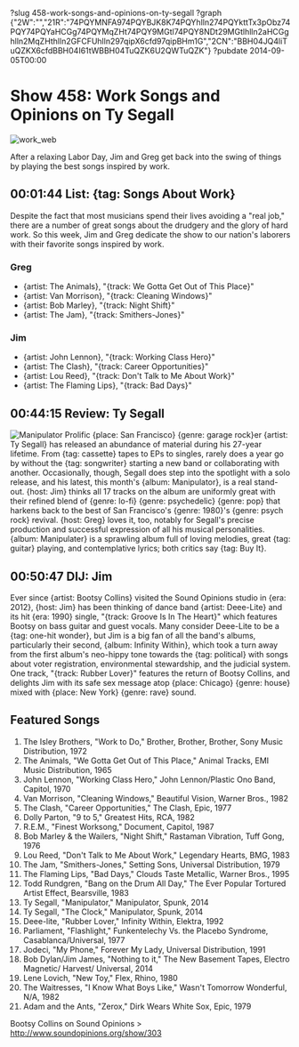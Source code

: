 ?slug 458-work-songs-and-opinions-on-ty-segall
?graph {"2W":"","21R":"74PQYMNFA974PQYBJK8K74PQYhlln274PQYkttTx3pObz74PQY74PQYaHCGg74PQYMqZHt74PQY9MGtl74PQY8NDt29MGtlhlln2aHCGghlln2MqZHthlln2GFCFUhlln297qipX6cfd97qipBHm1G","2CN":"BBH04JQ4liTuQZKX6cfdBBH04I61tWBBH04TuQZK6U2QWTuQZK"}
?pubdate 2014-09-05T00:00

# Show 458: Work Songs and Opinions on Ty Segall
![work_web](https://static.soundopinions.org/images/2014/work_web.jpg)

After a relaxing Labor Day, Jim and Greg get back into the swing of things by playing the best songs inspired by work.

## 00:01:44 List: {tag: Songs About Work}

Despite the fact that most musicians spend their lives avoiding a "real job," there are a number of great songs about the drudgery and the glory of hard work. So this week, Jim and Greg dedicate the show to our nation's laborers with their favorite songs inspired by work. 

### Greg
- {artist: The Animals}, "{track: We Gotta Get Out of This Place}" 
- {artist: Van Morrison}, "{track: Cleaning Windows}"
- {artist: Bob Marley}, "{track: Night Shift}"
- {artist: The Jam}, "{track: Smithers-Jones}"

### Jim
- {artist: John Lennon}, "{track: Working Class Hero}"
- {artist: The Clash}, "{track: Career Opportunities}"
- {artist: Lou Reed}, "{track: Don't Talk to Me About Work}"
- {artist: The Flaming Lips}, "{track: Bad Days}"


## 00:44:15 Review: Ty Segall
![Manipulator](https://static.soundopinions.org/assets/458/21R0.jpg)
Prolific {place: San Francisco} {genre: garage rock}er {artist: Ty Segall} has released an abundance of material during his 27-year lifetime. From {tag: cassette} tapes to EPs to singles, rarely does a year go by without the {tag: songwriter} starting a new band or collaborating with another. Occasionally, though, Segall does step into the spotlight with a solo release, and his latest, this month's {album: Manipulator}, is a real stand-out. {host: Jim} thinks all 17 tracks on the album are uniformly great with their refined blend of {genre: lo-fi} {genre: psychedelic} {genre: pop} that harkens back to the best of San Francisco's {genre: 1980}'s {genre: psych rock} revival. {host: Greg} loves it, too, notably for Segall's precise production and successful expression of all his musical personalities. {album: Manipulater} is a sprawling album full of loving melodies, great {tag: guitar} playing, and contemplative lyrics; both critics say {tag: Buy It}. 


## 00:50:47 DIJ: Jim
Ever since {artist: Bootsy Collins} visited the Sound Opinions studio in {era: 2012}, {host: Jim} has been thinking of dance band {artist: Deee-Lite} and its hit {era: 1990} single, "{track: Groove Is In The Heart}" which features Bootsy on bass guitar and guest vocals. Many consider Deee-Lite to be a {tag: one-hit wonder}, but Jim is a big fan of all the band's albums, particularly their second, {album: Infinity Within}, which took a turn away from the first album's neo-hippy tone towards the {tag: political} with songs about voter registration, environmental stewardship, and the judicial system. One track, "{track: Rubber Lover}" features the return of Bootsy Collins, and delights Jim with its safe sex message atop {place: Chicago} {genre: house} mixed with {place: New York} {genre: rave} sound. 

## Featured Songs

1. The Isley Brothers, "Work to Do," Brother, Brother, Brother, Sony Music Distribution, 1972 
1. The Animals, "We Gotta Get Out of This Place," Animal Tracks, EMI Music Distribution, 1965   
1. John Lennon, "Working Class Hero," John Lennon/Plastic Ono Band, Capitol, 1970 
1. Van Morrison, "Cleaning Windows," Beautiful Vision, Warner Bros., 1982 
1. The Clash, "Career Opportunities," The Clash, Epic, 1977 
1. Dolly Parton, "9 to 5," Greatest Hits, RCA, 1982 
1. R.E.M., "Finest Worksong," Document, Capitol, 1987 
1. Bob Marley & the Wailers, "Night Shift," Rastaman Vibration, Tuff Gong, 1976 
1. Lou Reed, "Don't Talk to Me About Work," Legendary Hearts, BMG, 1983 
1. The Jam, "Smithers-Jones," Setting Sons, Universal Distribution, 1979
1. The Flaming Lips, "Bad Days," Clouds Taste Metallic, Warner Bros., 1995 
1. Todd Rundgren, "Bang on the Drum All Day," The Ever Popular Tortured Artist Effect, Bearsville, 1983 
1. Ty Segall, "Manipulator," Manipulator, Spunk, 2014 
1. Ty Segall, "The Clock," Manipulator, Spunk, 2014 
1. Deee-lite, "Rubber Lover," Infinity Within, Elektra, 1992
1. Parliament, "Flashlight," Funkentelechy Vs. the Placebo Syndrome, Casablanca/Universal, 1977
1. Jodeci, "My Phone," Forever My Lady, Universal Distribution, 1991 
1. Bob Dylan/Jim James, "Nothing to it," The New Basement Tapes, Electro Magnetic/ Harvest/ Universal, 2014 
1. Lene Lovich, "New Toy," Flex, Rhino, 1980 
1. The Waitresses, "I Know What Boys Like," Wasn't Tomorrow Wonderful, N/A, 1982 
1. Adam and the Ants, "Zerox," Dirk Wears White Sox, Epic, 1979 




Bootsy Collins on Sound Opinions > http://www.soundopinions.org/show/303